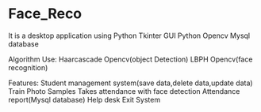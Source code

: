 # Face_Reco
It is a desktop application 
using Python 
Tkinter GUI
Python Opencv
Mysql database


Algorithm Use:
Haarcascade Opencv(object Detection)
LBPH Opencv(face recognition)


Features:
Student management system(save data,delete data,update data)
Train Photo Samples
Takes attendance with face detection
Attendance report(Mysql database)
Help desk
Exit System
